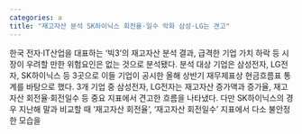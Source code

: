 ```yaml
---
categories: a
title: "재고자산 분석 SK하이닉스 회전율·일수 악화 삼성·LG는 견고"
---
```

한국 전자·IT산업을 대표하는 ‘빅3’의 재고자산 분석 결과, 급격한 기업 가치 하락 등 시장이 우려할 만한 위험요인은 없는 것으로 분석됐다. 분석 대상 기업은 삼성전자, LG전자, SK하이닉스 등 3곳으로 이들 기업이 공시한 올해 상반기 재무제표상 현금흐름표 통계를 바탕으로 했다. 3개 기업 중 삼성전자, LG전자는 재고자산 증가액과 증가율, 재고자산 회전율·회전일수 등 중요 지표에서 견고한 흐름을 나타냈다. 다만 SK하이닉스의 경우 지난해 말과 비교할 때 ‘재고자산 회전율’, ‘재고자산 회전일수’ 지표에서 다소 불안정한 모습을